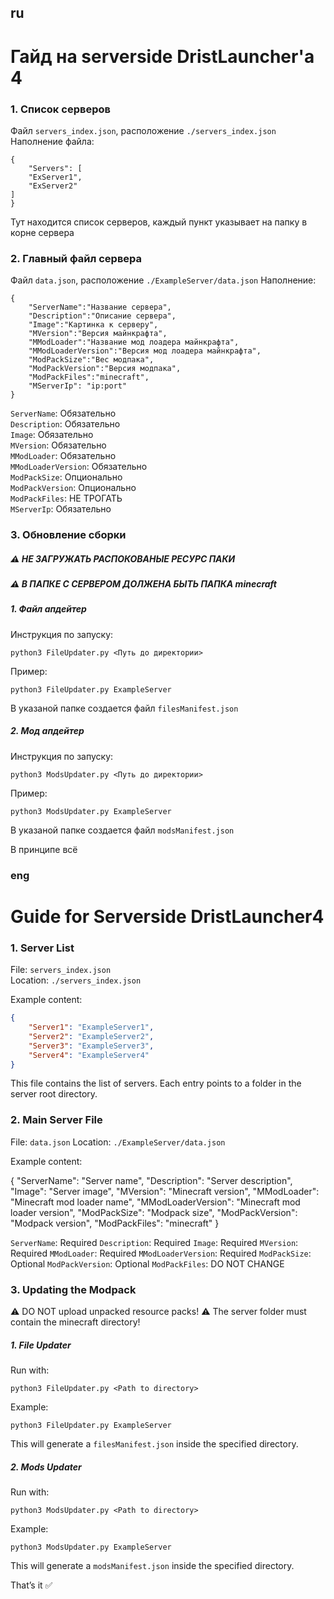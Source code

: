 ## ru
# Гайд на serverside DristLauncher'a 4

### 1. Список серверов
Файл `servers_index.json`, расположение `./servers_index.json`
Наполнение файла:
```
{
    "Servers": [
	"ExServer1",
	"ExServer2"
]
}
```
Тут находится список серверов, каждый пункт указывает на папку в корне сервера

### 2. Главный файл сервера
Файл `data.json`, расположение `./ExampleServer/data.json`
Наполнение:
```
{
	"ServerName":"Название сервера", 
	"Description":"Описание сервера",
	"Image":"Картинка к серверу",
	"MVersion":"Версия майнкрафта",
	"MModLoader":"Название мод лоадера майнкрафта",
	"MModLoaderVersion":"Версия мод лоадера майнкрафта",
	"ModPackSize":"Вес модпака",
	"ModPackVersion":"Версия модпака",
	"ModPackFiles":"minecraft",
	"MServerIp": "ip:port"
}
```
`ServerName`: Обязательно \
`Description`: Обязательно \
`Image`: Обязательно \
`MVersion`: Обязательно \
`MModLoader`: Обязательно \
`MModLoaderVersion`: Обязательно \
`ModPackSize`: Опционально \
`ModPackVersion`: Опционально \
`ModPackFiles`: НЕ ТРОГАТЬ \
`MServerIp`: Обязательно

### 3. Обновление сборки
##### ⚠️️ НЕ ЗАГРУЖАТЬ РАСПОКОВАНЫЕ РЕСУРС ПАКИ
##### ⚠️ В ПАПКЕ С СЕРВЕРОМ ДОЛЖЕНА БЫТЬ ПАПКА minecraft 
##### 1. Файл апдейтер
Инструкция по запуску:
```
python3 FileUpdater.py <Путь до директории>
```
Пример:
```
python3 FileUpdater.py ExampleServer
```
В указаной папке создается файл `filesManifest.json`
##### 2. Мод апдейтер
Инструкция по запуску:
```
python3 ModsUpdater.py <Путь до директории>
```
Пример:
```
python3 ModsUpdater.py ExampleServer
```
В указаной папке создается файл `modsManifest.json`

В принципе всё



### eng
# Guide for Serverside DristLauncher4

### 1. Server List
File: `servers_index.json`  
Location: `./servers_index.json`

Example content:
```json
{
    "Server1": "ExampleServer1",
    "Server2": "ExampleServer2",
    "Server3": "ExampleServer3",
    "Server4": "ExampleServer4"
}
```
This file contains the list of servers. Each entry points to a folder in the server root directory.

### 2. Main Server File

File: `data.json`
Location: `./ExampleServer/data.json`

Example content:

{
    "ServerName": "Server name",
    "Description": "Server description",
    "Image": "Server image",
    "MVersion": "Minecraft version",
    "MModLoader": "Minecraft mod loader name",
    "MModLoaderVersion": "Minecraft mod loader version",
    "ModPackSize": "Modpack size",
    "ModPackVersion": "Modpack version",
    "ModPackFiles": "minecraft"
}


`ServerName`: Required
`Description`: Required
`Image`: Required
`MVersion`: Required
`MModLoader`: Required
`MModLoaderVersion`: Required
`ModPackSize`: Optional
`ModPackVersion`: Optional
`ModPackFiles`: DO NOT CHANGE

### 3. Updating the Modpack

⚠️ DO NOT upload unpacked resource packs!
⚠️ The server folder must contain the minecraft directory!

##### 1. File Updater

Run with:
```
python3 FileUpdater.py <Path to directory>
```

Example:
```
python3 FileUpdater.py ExampleServer
```

This will generate a `filesManifest.json` inside the specified directory.

##### 2. Mods Updater

Run with:
```
python3 ModsUpdater.py <Path to directory>
```

Example:
```
python3 ModsUpdater.py ExampleServer
```

This will generate a `modsManifest.json` inside the specified directory.

That’s it ✅
